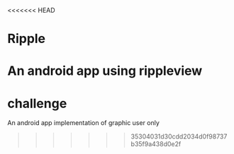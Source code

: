 <<<<<<< HEAD
# Ripple
An android app using rippleview
=======
# challenge
An android app implementation of graphic user only
>>>>>>> 35304031d30cdd2034d0f98737b35f9a438d0e2f

